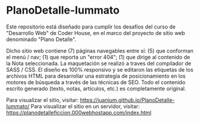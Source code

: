 # PlanoDetalle-Iummato

Este repositorio está diseñado para cumplir los desafíos del curso de "Desarrollo Web" de Coder House, en el marco del proyecto de sitio web denominado "Plano Detalle". 

Dicho sitio web contiene (7) páginas navegables entre sí: (5) que conforman el menú / nav; (1) que reporta un "error 404"; (1) que dirige al contenido de la Nota seleccionada. La maquetación se realizó a traves del compilador de SASS / CSS. El diseño es 100% responsivo y se editaron las etiquetas de los archivos HTML para desarrollar una estrategia de posicionamiento en los motores de búsqueda a través de las técnicas de SEO. Todo el contenido escrito generado (texto, notas, artículos, etc.) es completamente original.  

Para visualizar el sitio, visitar: https://juanium.github.io/PlanoDetalle-Iummato/
Para visualizar el sitio en un servidor, visitar: https://planodetalleficcion.000webhostapp.com/index.html
